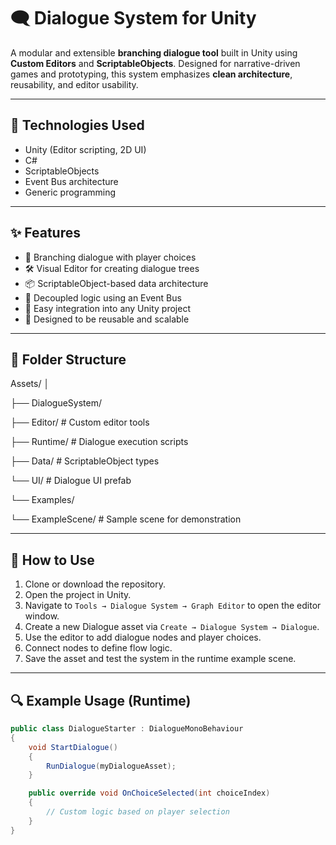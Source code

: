 # 🗨️ Dialogue System for Unity

A modular and extensible **branching dialogue tool** built in Unity using **Custom Editors** and **ScriptableObjects**. Designed for narrative-driven games and prototyping, this system emphasizes **clean architecture**, reusability, and editor usability.

---

## 🔧 Technologies Used

- Unity (Editor scripting, 2D UI)
- C#
- ScriptableObjects
- Event Bus architecture
- Generic programming

---

## ✨ Features

- 🔁 Branching dialogue with player choices
- 🛠️ Visual Editor for creating dialogue trees
- 📦 ScriptableObject-based data architecture
- 📡 Decoupled logic using an Event Bus
- 🧩 Easy integration into any Unity project
- 🔧 Designed to be reusable and scalable

---

## 📁 Folder Structure

Assets/
│

├── DialogueSystem/

├── Editor/ # Custom editor tools

├── Runtime/ # Dialogue execution scripts

├── Data/ # ScriptableObject types

└── UI/ # Dialogue UI prefab

└── Examples/

└── ExampleScene/ # Sample scene for demonstration


---

## 🚀 How to Use

1. Clone or download the repository.
2. Open the project in Unity.
3. Navigate to `Tools → Dialogue System → Graph Editor` to open the editor window.
4. Create a new Dialogue asset via `Create → Dialogue System → Dialogue`.
5. Use the editor to add dialogue nodes and player choices.
6. Connect nodes to define flow logic.
7. Save the asset and test the system in the runtime example scene.

---

## 🔍 Example Usage (Runtime)

```csharp
public class DialogueStarter : DialogueMonoBehaviour
{
    void StartDialogue()
    {
        RunDialogue(myDialogueAsset);
    }

    public override void OnChoiceSelected(int choiceIndex)
    {
        // Custom logic based on player selection
    }
}
